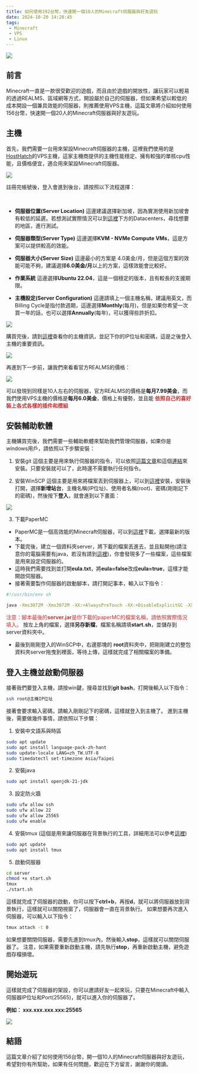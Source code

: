 ```yaml
---
title: 如何使用192台幣，快速開一個10人的Minecraft伺服器與好友遊玩
date: 2024-10-20 14:28:45
tags:
 - Minecraft
 - VPS
 - Linux
---
```


![](cover.jpg)

## 前言
Minecraft一直是一款很受歡迎的遊戲，而且由於遊戲的開放性，讓玩家可以輕易的透過REALMS、區域網等方式，開設屬於自己的伺服器，但如果希望以較低的成本開設一個兼具效能的伺服器，則推薦使用VPS主機，這篇文章將介紹如何使用156台幣，快速開一個20人的Minecraft伺服器與好友遊玩。

<!--more-->

## 主機

首先，我們需要一台用來架設Minecraft伺服器的主機，這裡我們使用的是[HostHatch](https://hosthatch.com/)的VPS主機，這家主機商提供的主機性能穩定、擁有較強的單核cpu性能，且價格便宜，適合用來架設Minecraft伺服器。

![](hosthatch_1.png)

註冊完帳號後，登入會進到後台，請按照以下流程選擇：

<br>

- **伺服器位置(Server Location)**
這邊建議選擇新加坡，因為實測使用新加坡會有較低的延遲。若想測試實際情況可以到[這裡](https://hosthatch.com/features)下方的Datacenters，尋找想要的地區，進行測試。

- **伺服器類型(Server Type)**
這邊選擇**KVM - NVMe Compute VMs**，這是方案可以提供較高的效能。

- **伺服器大小(Server Size)**
這邊最小的方案是 4.0美金/月，但是這個方案的效能可能不夠，建議選擇**6.0美金/月**以上的方案，這樣效能會比較好。

- **作業系統**
這邊選擇**Ubuntu 22.04**，這是一個穩定的版本，且有較長的支援期限。

- **主機設定(Server Configuration)**
這邊請填上一個主機名稱，建議用英文，而Billing Cycle是指付款週期，這邊選擇**Monthly**(每月)，但是如果你希望一次買一年的話，也可以選擇**Annually**(每年)，可以獲得些許折扣。

![](hosthatch_2.png)

購買完後，請到[這裡](https://cloud.hosthatch.com/servers)查看你的主機資訊，並記下你的IP位址和密碼，這是之後登入主機的重要資訊。

![](hosthatch_3.png)

再進到下一步前，讓我們來看看官方REALMS的價格：

![](realms.png)

可以發現到同樣是10人左右的伺服器，官方REALMS的價格是**每月7.99美金**，而我們使用VPS主機的價格是**每月6.0美金**，價格上有優勢，並且能 **<span style="color:#c13232">依照自己的喜好裝上各式各樣的插件和模組</span>**

## 安裝輔助軟體

主機購買完後，我們需要一些輔助軟體來幫助我們管理伺服器，如果你是windows用戶，請依照以下步驟安裝：

1. 安裝git
這個主要是用來執行伺服器的指令，可以依照[這篇文章](https://progressbar.tw/posts/1)和這個[連結](https://git-scm.com/)來安裝。只要安裝就可以了，此時還不需要執行任何指令。

2. 安裝WinSCP
這個主要是用來將檔案丟到伺服器上，可以到[這裡](https://winscp.net/eng/download.php)安裝，安裝後打開，選擇**新增站台**，主機名稱(IP位址)、使用者名稱(root)、密碼(剛剛記下的密碼)，然後按下**登入**，就會進到以下畫面：

![](winscp.png)

3. 下載PaperMC
- PaperMC是一個高效能的Minecraft伺服器，可以到[這裡](https://papermc.io/downloads/paper)下載，選擇最新的版本。
- 下載完後，建立一個資料夾server，將下載的檔案丟進去，並且點開他(請注意你的電腦需要有java，若沒有請到[這裡](https://www.java.com/zh-TW/))，你會發現多了一些檔案，這些檔案是用來設定伺服器的。
- 這時我們需要找到並打開**eula.txt**，將**eula=false**改成**eula=true**，這樣才能開啟伺服器。
- 接著需要製作伺服器的啟動腳本，請打開記事本，輸入以下指令：

```bash
#!/usr/bin/env sh

java -Xms3072M -Xmx3072M -XX:+AlwaysPreTouch -XX:+DisableExplicitGC -XX:+ParallelRefProcEnabled -XX:+PerfDisableSharedMem -XX:+UnlockExperimentalVMOptions -XX:+UseG1GC -XX:G1HeapRegionSize=8M -XX:G1HeapWastePercent=5 -XX:G1MaxNewSizePercent=40 -XX:G1MixedGCCountTarget=4 -XX:G1MixedGCLiveThresholdPercent=90 -XX:G1NewSizePercent=30 -XX:G1RSetUpdatingPauseTimePercent=5 -XX:G1ReservePercent=20 -XX:InitiatingHeapOccupancyPercent=15 -XX:MaxGCPauseMillis=200 -XX:MaxTenuringThreshold=1 -XX:SurvivorRatio=32 -Dusing.aikars.flags=https://mcflags.emc.gs -Daikars.new.flags=true -jar server.jar nogui
```
<span style="color:#c13232">注意：腳本最後的**server.jar**是你下載的paperMC的檔案名稱，請依照實際情況填入。</span>
按左上角的檔案，選擇**另存新檔**，檔案名稱請填**start.sh**，並儲存到server資料夾中。

- 最後到剛剛登入的WinSCP中，右邊那塊的 **root**資料夾中，把剛剛建立的整包資料夾server拖曳到裡面，等待上傳，這樣就完成了相關檔案的準備。

## 登入主機並啟動伺服器

接著我們要登入主機，請按win鍵，搜尋並找到**git bash**，打開後輸入以下指令：

```bash
ssh root@主機IP位址
```

接著會要求輸入密碼，請輸入剛剛記下的密碼，這樣就登入到主機了。
進到主機後，需要做幾件事情，請依照以下步驟：

1. 安裝中文語系與時區
```bash
sudo apt update
sudo apt install language-pack-zh-hant
sudo update-locale LANG=zh_TW.UTF-8
sudo timedatectl set-timezone Asia/Taipei
```

2. 安裝java
```bash
sudo apt install openjdk-21-jdk
```

3. 設定防火牆
```bash
sudo ufw allow ssh
sudo ufw allow 22
sudo ufw allow 25565
sudo ufw enable
```

4. 安裝tmux (這個是用來讓伺服器在背景執行的工具，詳細用法可以參考[這裡](https://hackmd.io/@Cheng-Hao/Hyk9f6mZd))
```bash
sudo apt update
sudo apt install tmux
```

5. 啟動伺服器
```bash
cd server
chmod +x start.sh
tmux
./start.sh
```

這樣就完成了伺服器的啟動，你可以按下**ctrl+b**，再按**d**，就可以將伺服器放到背景執行，這樣就可以關閉視窗了，伺服器會一直在背景執行。
如果想要再次進入伺服器，可以輸入以下指令：
```bash 
tmux attach -t 0
```

如果想要關閉伺服器，需要先進到tmux內，然後輸入**stop**，這樣就可以關閉伺服器了。
注意，如果需要重新啟動主機，請先執行**stop**，再重新啟動主機，避免遊戲存檔損壞。

## 開始遊玩

這樣就完成了伺服器的架設，你可以邀請好友一起來玩，只要在Minecraft中輸入伺服器IP位址和Port(25565)，就可以進入你的伺服器了。

**例如： xxx.xxx.xxx.xxx:25565**

![](play.png)

## 結語
這篇文章介紹了如何使用156台幣，開一個10人的Minecraft伺服器與好友遊玩，希望對你有所幫助，如果有任何問題，歡迎在下方留言，謝謝你的閱讀。
